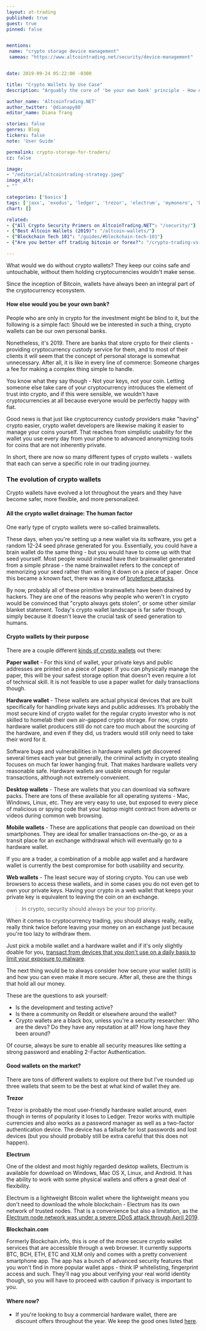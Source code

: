 ```yaml
---
layout: at-trading
published: true
guest: true
pinned: false


mentions:
 name: "crypto storage device management"
 sameas: "https://www.altcointrading.net/security/device-management"


date: 2019-09-24 05:22:00 -0300

title: "Crypto Wallets by Use Case"
description: "Arguably the core of 'be your own bank' principle - How did crypto wallets evolve and what are the features you're looking for, as a trader?"

author_name: 'AltcoinTrading.NET'
author_twitter: '@dianapy88'
editor_name: Diana Trang

stories: false
genres: Blog
tickers: false
note: 'User Guide'

permalink: crypto-storage-for-traders/
cz: false

image:
- "/editorial/altcointrading-strategy.jpeg"
image_alt:
- ""

categories: ['basics']
tags: ['jaxx', 'exodus', 'ledger', 'trezor', 'electrum', 'mymonero', 'business-of-crypto']
chart: []

related:
- {"All Crypto Security Primers on AltcoinTrading.NET": "/security/"}
- {"Best Altcoin Wallets (2019)": "/altcoin-wallets/"}
- {"Blockchain Tech 101": "/guides/#blockchain-tech-101"}
- {"Are you better off trading bitcoin or forex?": "/crypto-trading-vs-forex-trading-review/"}

---
```


What would we do without crypto wallets? They keep our coins safe and untouchable, without them holding cryptocurrencies wouldn't make sense.

Since the inception of Bitcoin, wallets have always been an integral part of the cryptocurrency ecosystem.

#### How else would you be your own bank?

People who are only in crypto for the investment might be blind to it, but the following is a simple fact: Should we be interested in such a thing, crypto wallets can be our own personal banks.

Nonetheless, it's 2019. There are banks that store crypto for their clients - providing cryptocurrency custody service for them, and to most of their clients it will seem that the concept of personal storage is somewhat unnecessary. After all, it is like in every line of commerce: Someone charges a fee for making a complex thing simple to handle.

You know what they say though - Not your keys, not your coin. Letting someone else take care of your cryptocurrency introduces the element of trust into crypto, and if this were sensible, we wouldn't have cryptocurrencies at all because everyone would be perfectly happy with fiat.

Good news is that just like cryptocurrency custody providers make "having" crypto easier, crypto wallet developers are likewise making it easier to manage your coins yourself. That reaches from simplistic usability for the wallet you use every day from your phone to advanced anonymizing tools for coins that are not inherently private.

In short, there are now so many different types of crypto wallets - wallets that each can serve a specific role in our trading journey.

### The evolution of crypto wallets

Crypto wallets have evolved a lot throughout the years and they have become safer, more flexible, and more personalized.

#### All the crypto wallet drainage: The human factor

One early type of crypto wallets were so-called brainwallets.

These days, when you're setting up a new wallet via its software, you get a random 12-24 seed phrase generated for you. Essentially, you could have a brain wallet do the same thing - but you would have to come up with that seed yourself. Most people would instead have their brainwallet generated from a simple phrase - the name brainwallet refers to the concept of memorizing your seed rather than writing it down on a piece of paper. Once this became a known fact, there was a wave of [bruteforce attacks](https://cointext.com/2013/11/04/brain-wallet-thefts-increasing/).

By now, probably all of these primitive brainwallets have been drained by hackers. They are one of the reasons why people who weren't in crypto would be convinced that "crypto always gets stolen", or some other similar blanket statement. Today's crypto wallet landscape is far safer though, simply because it doesn't leave the crucial task of seed generation to humans.

#### Crypto wallets by their purpose

There are a couple different [kinds of crypto wallets](/altcoin-wallets/) out there:

**Paper wallet** - For this kind of wallet, your private keys and public addresses are printed on a piece of paper. If you can physically manage the paper, this will be your safest storage option that doesn't even require a lot of technical skill. It is not feasible to use a paper wallet for daily transactions though.

**Hardware wallet** - These wallets are actual physical devices that are built specifically for handling private keys and public addresses. It’s probably the most secure kind of crypto wallet for the regular crypto investor who is not skilled to homelab their own air-gapped crypto storage. For now, crypto hardware wallet producers still do not care too much about the sourcing of the hardware, and even if they did, us traders would still only need to take their word for it.

Software bugs and vulnerabilities in hardware wallets get discovered several times each year but generally, the criminal activity in crypto stealing focuses on much far lower hanging fruit. That makes hardware wallets very reasonable safe. Hardware wallets are usable enough for regular transactions, although not extremely convenient.

**Desktop wallets** - These are wallets that you can download via software packs. There are tons of these available for all operating systems - Mac, Windows, Linux, etc. They are very easy to use, but exposed to every piece of malicious or spying code that your laptop might contract from adverts or videos during common web browsing.

**Mobile wallets** - These are applications that people can download on their smartphones. They are ideal for smaller transactions on-the-go, or as a transit place for an exchange withdrawal which will eventually go to a hardware wallet.

If you are a trader, a combination of a mobile app wallet and a hardware wallet is currently the best compromise for both usability and security.

**Web wallets** - The least secure way of storing crypto. You can use web browsers to access these wallets, and in some cases you do not even get to own your private keys. Having your crypto in a web wallet that keeps your private key is equivalent to leaving the coin on an exchange.


> In crypto, security should always be your top priority.

When it comes to cryptocurrency trading, you should always really, really, really think twice before leaving your money on an exchange just because you're too lazy to withdraw them.

Just pick a mobile wallet and a hardware wallet and if it's only slightly doable for you, [transact from devices that you don't use on a daily basis to limit your exposure to malware](/security/device-management).

The next thing would be to always consider how secure your wallet (still) is and how you can even make it more secure. After all, these are the things that hold all our money.

These are the questions to ask yourself:

* Is the development and testing active?
* Is there a community on Reddit or elsewhere around the wallet?
* Crypto wallets are a black box, unless you're a security researcher: Who are the devs? Do they have any reputation at all? How long have they been around?

Of course, always be sure to enable all security measures like setting a strong password and enabling 2-Factor Authentication.

#### Good wallets on the market?

There are tons of different wallets to explore out there but I’ve rounded up three wallets that seem to be the best at what kind of wallet they are.

**Trezor**

Trezor is probably the most user-friendly hardware wallet around, even though in terms of popularity it loses to Ledger. Trezor works with multiple currencies and also works as a password manager as well as a two-factor authentication device. The device has a failsafe for lost passwords and lost devices (but you should probably still be extra careful that this does not happen).

**Electrum**

One of the oldest and most highly regarded desktop wallets, Electrum is available for download on Windows, Mac OS X, Linux, and Android. It has the ability to work with some physical wallets and offers a great deal of flexibility.

Electrum is a lightweight Bitcoin wallet where the lightweight means you don't need to download the whole blockchain - Electrum has its own network of trusted nodes. That is a convenience but also a limitation, as the [Electrum node network was under a severe DDoS attack through April 2019](https://twitter.com/altcointrading_/status/1123080686288740352).

**Blockchain.com**

Formerly Blockchain.info, this is one of the more secure crypto wallet services that are accessible through a web browser. It currently supports BTC, BCH, ETH, ETC and XLM only and comes with a pretty convenient smartphone app. The app has a bunch of advanced security features that you won't find in more popular wallet apps - think IP whitelisting, fingerprint access and such. They'll nag you about verifying your real world identity though, so you will have to proceed with caution if privacy is important to you.

#### Where now?

* If you're looking to buy a commercial hardware wallet, there are discount offers throughout the year. We keep the good ones listed [here](/blackfriday/).
